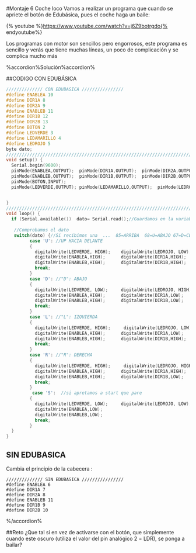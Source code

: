#Montaje 6 Coche loco
Vamos a realizar un programa que cuando se apriete el botón de Edubásica, pues el coche haga un baile:

{% youtube %}https://www.youtube.com/watch?v=j6Z9botrgdo{% endyoutube%}

Los programas con motor son sencillos pero engorrosos, este programa es sencillo y verás que tiene muchas líneas, un poco de complicación y se complica mucho más

%accordion%Solución%accordion%

##CODIGO CON EDUBÁSICA

```cpp
////////////// CON EDUBASICA ////////////////
#define ENABLEA 10
#define DIR1A 8
#define DIR2A 9
#define ENABLEB 11
#define DIR1B 12
#define DIR2B 13
#define BOTON 2
#define LEDVERDE 3
#define LEDAMARILLO 4
#define LEDROJO 5
byte dato;
/////////////////////////////////////////////////////////////////////////////////////////////////////
void setup() {
  Serial.begin(9600);
  pinMode(ENABLEA,OUTPUT);  pinMode(DIR1A,OUTPUT);  pinMode(DIR2A,OUTPUT);
  pinMode(ENABLEB,OUTPUT);  pinMode(DIR1B,OUTPUT);  pinMode(DIR2B,OUTPUT);
  pinMode(BOTON,INPUT);
  pinMode(LEDVERDE,OUTPUT); pinMode(LEDAMARILLO,OUTPUT);  pinMode(LEDROJO,OUTPUT);


}
/////////////////////////////////////////////////////////////////////////////////////////////////////
void loop() {
  if (Serial.available())  dato= Serial.read();//Guardamos en la variable dato el valor leido
       
   //Comprobamos el dato
   switch(dato) {//Si recibimos una  ...  85=ARRIBA  68=U=ABAJO 67=D=CENTRO  76=L=IZQUIERDA 82=R=DCHA  97=a  98=B  99=C
         case 'U': //UP HACIA DELANTE
         {
           digitalWrite(LEDVERDE, HIGH);    digitalWrite(LEDROJO, LOW);   digitalWrite(LEDAMARILLO, LOW);
           digitalWrite(ENABLEA,HIGH);      digitalWrite(DIR1A,HIGH);     digitalWrite(DIR2A,LOW);
           digitalWrite(ENABLEB,HIGH);      digitalWrite(DIR1B,HIGH);     digitalWrite(DIR2B,LOW);
           break;
         }
         case 'D': //"D": ABAJO
         {
           digitalWrite(LEDVERDE, LOW);     digitalWrite(LEDROJO, HIGH);   digitalWrite(LEDAMARILLO, LOW);
           digitalWrite(ENABLEA,HIGH);      digitalWrite(DIR1A,LOW);      digitalWrite(DIR2A,HIGH);
           digitalWrite(ENABLEB,HIGH);      digitalWrite(DIR1B,LOW);      digitalWrite(DIR2B,HIGH);
           break;
         }
         case 'L': //"L": IZQUIERDA
         {
           digitalWrite(LEDVERDE, HIGH);     digitalWrite(LEDROJO, LOW);    digitalWrite(LEDAMARILLO, HIGH);
           digitalWrite(ENABLEA,HIGH);      digitalWrite(DIR1A,LOW);       digitalWrite(DIR2A,HIGH);
           digitalWrite(ENABLEB,HIGH);      digitalWrite(DIR1B,HIGH);      digitalWrite(DIR2B,LOW);
           break;
         }
         case 'R': //"R": DERECHA
         {
           digitalWrite(LEDVERDE, HIGH);     digitalWrite(LEDROJO, HIGH);    digitalWrite(LEDAMARILLO, HIGH);
           digitalWrite(ENABLEA,HIGH);      digitalWrite(DIR1A,HIGH);      digitalWrite(DIR2A,LOW);
           digitalWrite(ENABLEB,HIGH);      digitalWrite(DIR1B,LOW);       digitalWrite(DIR2B,HIGH);
           break;
         }
          case 'S':  //si apretamos a start que pare
         {
           digitalWrite(LEDVERDE, LOW);     digitalWrite(LEDROJO, LOW);    digitalWrite(LEDAMARILLO, LOW);
           digitalWrite(ENABLEA,LOW);
           digitalWrite(ENABLEB,LOW);  
           break;
         }      
  }
}
```

## SIN EDUBASICA
Cambia el principio de la cabecera :

```cpp+lineNumbers:true
////////////// SIN EDUBASICA ////////////////
#define ENABLEA 6
#define DIR1A 7
#define DIR2A 8
#define ENABLEB 11
#define DIR1B 9
#define DIR2B 10
```
%/accordion%

##Reto
¿Que tal si en vez de activarse con el botón, que simplemente cuando este oscuro (utiliza el valor del pin analógico 2 = LDR), se ponga a bailar? 

